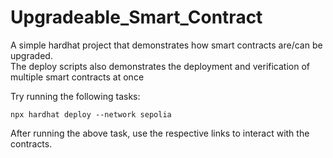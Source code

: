 # Upgradeable_Smart_Contract
  
A simple hardhat project that demonstrates how smart contracts are/can be upgraded.
<br>
The deploy scripts also demonstrates the deployment and verification of multiple smart contracts at once
<p>
Try running the following tasks:
</p>

```shell
npx hardhat deploy --network sepolia
```
After running the above task, use the respective links to interact with the contracts.

